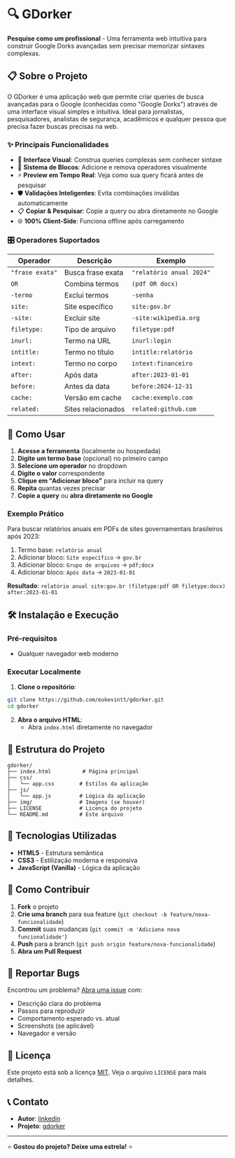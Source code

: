 # 🔍 GDorker

**Pesquise como um profissional** - Uma ferramenta web intuitiva para construir Google Dorks avançadas sem precisar memorizar sintaxes complexas.

## 📋 Sobre o Projeto

O GDorker é uma aplicação web que permite criar queries de busca avançadas para o Google (conhecidas como "Google Dorks") através de uma interface visual simples e intuitiva. Ideal para jornalistas, pesquisadores, analistas de segurança, acadêmicos e qualquer pessoa que precisa fazer buscas precisas na web.

### ✨ Principais Funcionalidades

- 🎯 **Interface Visual**: Construa queries complexas sem conhecer sintaxe
- 🧩 **Sistema de Blocos**: Adicione e remova operadores visualmente
- ⚡ **Preview em Tempo Real**: Veja como sua query ficará antes de pesquisar
- 🛡️ **Validações Inteligentes**: Evita combinações inválidas automaticamente
- 📋 **Copiar & Pesquisar**: Copie a query ou abra diretamente no Google
- 🌐 **100% Client-Side**: Funciona offline após carregamento

### 🎛️ Operadores Suportados

| Operador        | Descrição          | Exemplo                  |
| --------------- | ------------------ | ------------------------ |
| `"frase exata"` | Busca frase exata  | `"relatório anual 2024"` |
| `OR`            | Combina termos     | `(pdf OR docx)`          |
| `-termo`        | Exclui termos      | `-senha`                 |
| `site:`         | Site específico    | `site:gov.br`            |
| `-site:`        | Excluir site       | `-site:wikipedia.org`    |
| `filetype:`     | Tipo de arquivo    | `filetype:pdf`           |
| `inurl:`        | Termo na URL       | `inurl:login`            |
| `intitle:`      | Termo no título    | `intitle:relatório`      |
| `intext:`       | Termo no corpo     | `intext:financeiro`      |
| `after:`        | Após data          | `after:2023-01-01`       |
| `before:`       | Antes da data      | `before:2024-12-31`      |
| `cache:`        | Versão em cache    | `cache:exemplo.com`      |
| `related:`      | Sites relacionados | `related:github.com`     |

## 🚀 Como Usar

1. **Acesse a ferramenta** (localmente ou hospedada)
2. **Digite um termo base** (opcional) no primeiro campo
3. **Selecione um operador** no dropdown
4. **Digite o valor** correspondente
5. **Clique em "Adicionar bloco"** para incluir na query
6. **Repita** quantas vezes precisar
7. **Copie a query** ou **abra diretamente no Google**

### Exemplo Prático

Para buscar relatórios anuais em PDFs de sites governamentais brasileiros após 2023:

1. Termo base: `relatório anual`
2. Adicionar bloco: `Site específico` → `gov.br`
3. Adicionar bloco: `Grupo de arquivos` → `pdf;docx`
4. Adicionar bloco: `Após data` → `2023-01-01`

**Resultado**: `relatório anual site:gov.br (filetype:pdf OR filetype:docx) after:2023-01-01`

## 🛠️ Instalação e Execução

### Pré-requisitos

- Qualquer navegador web moderno

### Executar Localmente

1. **Clone o repositório**:

```bash
git clone https://github.com/eukevintt/gdorker.git
cd gdorker
```

2. **Abra o arquivo HTML**:
   - Abra `index.html` diretamente no navegador

## 📁 Estrutura do Projeto

```
gdorker/
├── index.html          # Página principal
├── css/
│   └── app.css        # Estilos da aplicação
├── js/
│   └── app.js         # Lógica da aplicação
├── img/               # Imagens (se houver)
├── LICENSE            # Licença do projeto
└── README.md          # Este arquivo
```

## 🔧 Tecnologias Utilizadas

- **HTML5** - Estrutura semântica
- **CSS3** - Estilização moderna e responsiva
- **JavaScript (Vanilla)** - Lógica da aplicação

## 🤝 Como Contribuir

1. **Fork** o projeto
2. **Crie uma branch** para sua feature (`git checkout -b feature/nova-funcionalidade`)
3. **Commit** suas mudanças (`git commit -m 'Adiciona nova funcionalidade'`)
4. **Push** para a branch (`git push origin feature/nova-funcionalidade`)
5. **Abra um Pull Request**

## 🐛 Reportar Bugs

Encontrou um problema? [Abra uma issue](https://github.com/eukevintt/gdorker/issues) com:

- Descrição clara do problema
- Passos para reproduzir
- Comportamento esperado vs. atual
- Screenshots (se aplicável)
- Navegador e versão

## 📝 Licença

Este projeto está sob a licença [MIT](LICENSE). Veja o arquivo `LICENSE` para mais detalhes.

## 📞 Contato

- **Autor**: [linkedin](https://www.linkedin.com/in/kevin-araujo-3b19b314b/)
- **Projeto**: [gdorker](https://github.com/eukevintt/gdorker)

---

⭐ **Gostou do projeto? Deixe uma estrela!** ⭐
